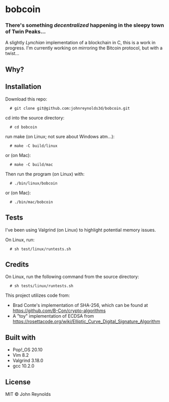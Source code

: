 # bobcoin

### There's something *decentralized* happening in the sleepy town of Twin Peaks...

A slightly *Lynchian* implementation of a blockchain in C, this is a work in progress. I'm currently working on mirroring the Bitcoin protocol, but with a twist...

## Why?

## Installation

Download this repo:
```
  # git clone git@github.com:johnreynolds3d/bobcoin.git
```
cd into the source directory:
```
  # cd bobcoin
```
run make (on Linux; not sure about Windows atm...):
```
  # make -C build/linux
```
or (on Mac):
```
  # make -C build/mac
```
Then run the program (on Linux) with:
```
  # ./bin/linux/bobcoin
```
or (on Mac):
```
  # ./bin/mac/bobcoin
```
## Tests

I've been using Valgrind (on Linux) to highlight potential memory issues. 

On Linux, run:
```
  # sh test/linux/runtests.sh
```
## Credits

On Linux, run the following command from the source directory:
```
  # sh tests/linux/runtests.sh
```

This project utilizes code from:
 * Brad Conte's implementation of SHA-256, which can be found at https://github.com/B-Con/crypto-algorithms
 * A "toy" implementation of ECDSA from https://rosettacode.org/wiki/Elliptic_Curve_Digital_Signature_Algorithm

## Built with

 * Pop!\_OS 20.10
 * Vim 8.2
 * Valgrind 3.18.0
 * gcc 10.2.0

## License

MIT &copy; John Reynolds
